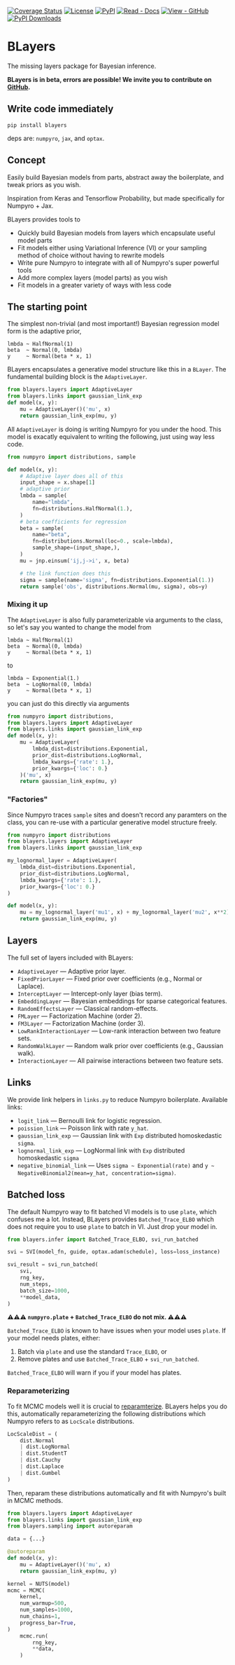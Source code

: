 [![Coverage Status](https://coveralls.io/repos/github/georgeberry/blayers/badge.svg?branch=main)](https://coveralls.io/github/georgeberry/blayers?branch=main) [![License](https://img.shields.io/github/license/georgeberry/blayers)](LICENSE) [![PyPI](https://img.shields.io/pypi/v/blayers)](https://pypi.org/project/blayers/) [![Read - Docs](https://img.shields.io/badge/Read-Docs-2ea44f)](https://georgeberry.github.io/blayers/) [![View - GitHub](https://img.shields.io/badge/View-GitHub-89CFF0)](https://github.com/georgeberry/blayers) [![PyPI Downloads](https://static.pepy.tech/badge/blayers)](https://pepy.tech/projects/blayers)



# BLayers

The missing layers package for Bayesian inference.

**BLayers is in beta, errors are possible! We invite you to contribute on [GitHub](https://github.com/georgeberry/blayers).**

## Write code immediately

```
pip install blayers
```

deps are: `numpyro`, `jax`, and `optax`.

## Concept

Easily build Bayesian models from parts, abstract away the boilerplate, and
tweak priors as you wish.

Inspiration from Keras and Tensorflow Probability, but made specifically for Numpyro + Jax.

BLayers provides tools to

- Quickly build Bayesian models from layers which encapsulate useful model parts
- Fit models either using Variational Inference (VI) or your sampling method of
choice without having to rewrite models
- Write pure Numpyro to integrate with all of Numpyro's super powerful tools
- Add more complex layers (model parts) as you wish
- Fit models in a greater variety of ways with less code

## The starting point

The simplest non-trivial (and most important!) Bayesian regression model form is
the adaptive prior,

```
lmbda ~ HalfNormal(1)
beta  ~ Normal(0, lmbda)
y     ~ Normal(beta * x, 1)
```

BLayers encapsulates a generative model structure like this in a `BLayer`. The
fundamental building block is the `AdaptiveLayer`.

```python
from blayers.layers import AdaptiveLayer
from blayers.links import gaussian_link_exp
def model(x, y):
    mu = AdaptiveLayer()('mu', x)
    return gaussian_link_exp(mu, y)
```

All `AdaptiveLayer` is doing is writing Numpyro for you under the hood. This
model is exacatly equivalent to writing the following, just using way less code.

```python
from numpyro import distributions, sample

def model(x, y):
    # Adaptive layer does all of this
    input_shape = x.shape[1]
    # adaptive prior
    lmbda = sample(
        name="lmbda",
        fn=distributions.HalfNormal(1.),
    )
    # beta coefficients for regression
    beta = sample(
        name="beta",
        fn=distributions.Normal(loc=0., scale=lmbda),
        sample_shape=(input_shape,),
    )
    mu = jnp.einsum('ij,j->i', x, beta)

    # the link function does this
    sigma = sample(name='sigma', fn=distributions.Exponential(1.))
    return sample('obs', distributions.Normal(mu, sigma), obs=y)
```

### Mixing it up

The `AdaptiveLayer` is also fully parameterizable via arguments to the class, so let's say you wanted to change the model from

```
lmbda ~ HalfNormal(1)
beta  ~ Normal(0, lmbda)
y     ~ Normal(beta * x, 1)
```

to

```
lmbda ~ Exponential(1.)
beta  ~ LogNormal(0, lmbda)
y     ~ Normal(beta * x, 1)
```

you can just do this directly via arguments

```python
from numpyro import distributions,
from blayers.layers import AdaptiveLayer
from blayers.links import gaussian_link_exp
def model(x, y):
    mu = AdaptiveLayer(
        lmbda_dist=distributions.Exponential,
        prior_dist=distributions.LogNormal,
        lmbda_kwargs={'rate': 1.},
        prior_kwargs={'loc': 0.}
    )('mu', x)
    return gaussian_link_exp(mu, y)
```

### "Factories"

Since Numpyro traces `sample` sites and doesn't record any paramters on the class, you can re-use with a particular generative model structure freely.

```python
from numpyro import distributions
from blayers.layers import AdaptiveLayer
from blayers.links import gaussian_link_exp

my_lognormal_layer = AdaptiveLayer(
    lmbda_dist=distributions.Exponential,
    prior_dist=distributions.LogNormal,
    lmbda_kwargs={'rate': 1.},
    prior_kwargs={'loc': 0.}
)

def model(x, y):
    mu = my_lognormal_layer('mu1', x) + my_lognormal_layer('mu2', x**2)
    return gaussian_link_exp(mu, y)
```

## Layers

The full set of layers included with BLayers:

- `AdaptiveLayer` — Adaptive prior layer.
- `FixedPriorLayer` — Fixed prior over coefficients (e.g., Normal or Laplace).
- `InterceptLayer` — Intercept-only layer (bias term).
- `EmbeddingLayer` — Bayesian embeddings for sparse categorical features.
- `RandomEffectsLayer` — Classical random-effects.
- `FMLayer` — Factorization Machine (order 2).
- `FM3Layer` — Factorization Machine (order 3).
- `LowRankInteractionLayer` — Low-rank interaction between two feature sets.
- `RandomWalkLayer` — Random walk prior over coefficients (e.g., Gaussian walk).
- `InteractionLayer` — All pairwise interactions between two feature sets.

## Links

We provide link helpers in `links.py` to reduce Numpyro boilerplate. Available links:

- `logit_link` — Bernoulli link for logistic regression.
- `poission_link` — Poisson link with rate `y_hat`.
- `gaussian_link_exp` — Gaussian link with `Exp` distributed homoskedastic `sigma`.
- `lognormal_link_exp` — LogNormal link with `Exp` distributed homoskedastic `sigma`
- `negative_binomial_link` — Uses `sigma ~ Exponential(rate)` and `y ~ NegativeBinomial2(mean=y_hat, concentration=sigma)`.

## Batched loss

The default Numpyro way to fit batched VI models is to use `plate`, which confuses
me a lot. Instead, BLayers provides `Batched_Trace_ELBO` which does not require
you to use `plate` to batch in VI. Just drop your model in.

```python
from blayers.infer import Batched_Trace_ELBO, svi_run_batched

svi = SVI(model_fn, guide, optax.adam(schedule), loss=loss_instance)

svi_result = svi_run_batched(
    svi,
    rng_key,
    num_steps,
    batch_size=1000,
    **model_data,
)
```

**⚠️⚠️⚠️ `numpyro.plate` + `Batched_Trace_ELBO` do not mix. ⚠️⚠️⚠️**

`Batched_Trace_ELBO` is known to have issues when your model uses `plate`. If your model needs plates, either:
1. Batch via `plate` and use the standard `Trace_ELBO`, or
1. Remove plates and use `Batched_Trace_ELBO` + `svi_run_batched`.

`Batched_Trace_ELBO` will warn if you if your model has plates.


### Reparameterizing

To fit MCMC models well it is crucial to [reparamterize](https://num.pyro.ai/en/latest/reparam.html). BLayers helps you do this, automatically reparameterizing the following distributions which Numpyro refers to as `LocScale` distributions.

```python
LocScaleDist = (
    dist.Normal
    | dist.LogNormal
    | dist.StudentT
    | dist.Cauchy
    | dist.Laplace
    | dist.Gumbel
)
```

Then, reparam these distributions automatically and fit with Numpyro's built in MCMC methods.

```python
from blayers.layers import AdaptiveLayer
from blayers.links import gaussian_link_exp
from blayers.sampling import autoreparam

data = {...}

@autoreparam
def model(x, y):
    mu = AdaptiveLayer()('mu', x)
    return gaussian_link_exp(mu, y)

kernel = NUTS(model)
mcmc = MCMC(
    kernel,
    num_warmup=500,
    num_samples=1000,
    num_chains=1,
    progress_bar=True,
)
    mcmc.run(
        rng_key,
        **data,
    )
```
